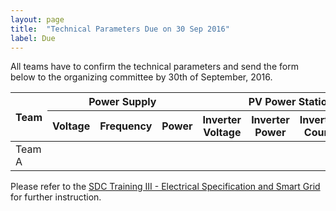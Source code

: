 ```yaml
---
layout: page
title:  "Technical Parameters Due on 30 Sep 2016"
label: Due
---
```


All teams have to confirm the technical parameters and send the form below to the organizing committee by 30th of September, 2016.

<table class="table table-bordered">
	<thead>
		<tr>
			<th rowspan="2" class="center">Team</th>
			<th colspan="3" class="center">Power Supply</th>
			<th colspan="4" class="center">PV Power Station</th>
		</tr>
		<tr>
			<th>Voltage</th>
			<th>Frequency</th>
			<th>Power</th>
			<th>Inverter Voltage</th>
			<th>Inverter Power</th>
			<th>Inverter Count</th>
			<th>PV Power</th>
		</tr>
	</thead>
	<tbody>
		<tr>
			<td>Team A</td>
			<td></td>
			<td></td>
			<td></td>
			<td></td>
			<td></td>
			<td></td>
			<td></td>
		</tr>
	</tbody>
</table>

Please refer to the <a href="{{ site.baseurl }}/doc/SDCTrainingIII-Electrical_Specification_and_Smart_Grid.pdf" target="_blank">SDC Training III - Electrical Specification and Smart Grid</a> for further instruction.